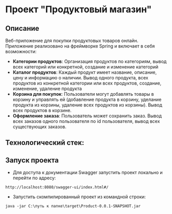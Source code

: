 # Проект "Продуктовый магазин"
## Описание

Веб-приложение для покупки продуктовых товаров онлайн. Приложение реализовано на фреймворке Spring и включает в себя возможности:

- **Категории продуктов**: Организация продуктов по категориям, вывод всех категорий или конкретной, создание и изменение категорий
- **Каталог продуктов**: Каждый продукт имеет название, описание, цену и информацию о наличии. Вывод одного продукта, всех продуктов из конкретной категории или всех продуктов, создание, изменение, удаление продукта
- **Корзина для покупок**: Пользователи могут добавлять товары в корзину и управлять ей (добавление продукта в корзину, уделание продукта из корзины, удаление всех продуктов из корзины). Вывод всех продуктов в корзине.
- **Оформление заказа**: Пользователь может сохранить заказ. Вывод всех заказов одного пользователя по id пользователя, вывод всех существующих заказов.

## Технологический стек:

## Запуск проекта
* Для доступа к документации Swagger запустить проект локально и перейти по адресу: 

`http://localhost:8080/swagger-ui/index.html#/`

* Запустить скомпилированный проект из командной строки: 

`java -jar C:\путь к папке\target\Product-0.0.1-SNAPSHOT.jar`
